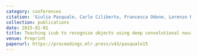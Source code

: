 ```yaml
---
category: conferences
citation: 'Giulia Pasquale, Carlo Ciliberto, Francesca Odone, Lorenzo Rosasco, and Lorenzo Natale. "Teaching icub to recognize objects using deep convolutional neural networks", 2015.'
collection: publications
date: 2015-01-01
title: Teaching icub to recognize objects using deep convolutional neural networks
venue: Preprint
paperurl: https://proceedings.mlr.press/v43/pasquale15
---
```


